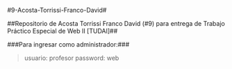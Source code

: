 #9-Acosta-Torrissi-Franco-David#

##Repositorio de Acosta Torrissi Franco David (#9) para entrega de Trabajo Práctico Especial de Web II [TUDAI]##

###Para ingresar como administrador:###

>usuario: profesor
>password: web
